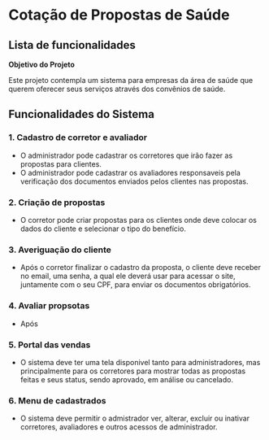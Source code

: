 # Cotação de Propostas de Saúde

**<h2>Lista de funcionalidades</h2>**

**<p>Objetivo do Projeto</p>**

<p>Este projeto contempla um sistema para empresas da área de saúde que querem oferecer seus serviços através dos convênios de saúde.</p>

**<h2>Funcionalidades do Sistema</h2>**

**<h3>1. Cadastro de corretor e avaliador</h3>**
<ul>
    <li>O administrador pode cadastrar os corretores que irão fazer as propostas para clientes.</li>
    <li>O administrador pode cadastrar os avaliadores responsaveis pela verificação dos documentos enviados pelos clientes nas propostas.</li>
</ul>

**<h3>2. Criação de propostas</h3>**
<ul>
    <li>O corretor pode criar propostas para os clientes onde deve colocar os dados do cliente e selecionar o tipo do benefício.</li>
</ul>

**<h3>3. Averiguação do cliente</h3>**
<ul>
    <li>Após o corretor finalizar o cadastro da proposta, o cliente deve receber no email, uma senha, a qual ele deverá usar para acessar o site, juntamente com o seu CPF, para enviar os documentos obrigatórios.</li>
</ul>

**<h3>4. Avaliar propsotas</h3>**

<ul>
    <li>Após </li>
</ul>

**<h3>5. Portal das vendas</h3>**
<ul>
    <li>O sistema deve ter uma tela disponivel tanto para administradores, mas principalmente para os corretores para mostrar todas as propostas feitas e seus status, sendo aprovado, em análise ou cancelado.</li>
</ul>

**<h3>6. Menu de cadastrados</h3>**
<ul>
    <li>O sistema deve permitir o admistrador ver, alterar, excluir ou inativar corretores, avaliadores e outros acessos de administrador.</li>
</ul>

